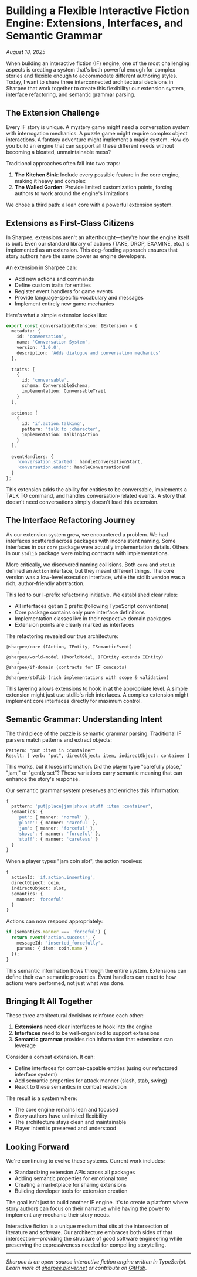 # Building a Flexible Interactive Fiction Engine: Extensions, Interfaces, and Semantic Grammar

*August 18, 2025*

When building an interactive fiction (IF) engine, one of the most challenging aspects is creating a system that's both powerful enough for complex stories and flexible enough to accommodate different authoring styles. Today, I want to share three interconnected architectural decisions in Sharpee that work together to create this flexibility: our extension system, interface refactoring, and semantic grammar parsing.

## The Extension Challenge

Every IF story is unique. A mystery game might need a conversation system with interrogation mechanics. A puzzle game might require complex object interactions. A fantasy adventure might implement a magic system. How do you build an engine that can support all these different needs without becoming a bloated, unmaintainable mess?

Traditional approaches often fall into two traps:
1. **The Kitchen Sink**: Include every possible feature in the core engine, making it heavy and complex
2. **The Walled Garden**: Provide limited customization points, forcing authors to work around the engine's limitations

We chose a third path: a lean core with a powerful extension system.

## Extensions as First-Class Citizens

In Sharpee, extensions aren't an afterthought—they're how the engine itself is built. Even our standard library of actions (TAKE, DROP, EXAMINE, etc.) is implemented as an extension. This dog-fooding approach ensures that story authors have the same power as engine developers.

An extension in Sharpee can:
- Add new actions and commands
- Define custom traits for entities
- Register event handlers for game events
- Provide language-specific vocabulary and messages
- Implement entirely new game mechanics

Here's what a simple extension looks like:

```typescript
export const conversationExtension: IExtension = {
  metadata: {
    id: 'conversation',
    name: 'Conversation System',
    version: '1.0.0',
    description: 'Adds dialogue and conversation mechanics'
  },
  
  traits: [
    {
      id: 'conversable',
      schema: ConversableSchema,
      implementation: ConversableTrait
    }
  ],
  
  actions: [
    {
      id: 'if.action.talking',
      pattern: 'talk to :character',
      implementation: TalkingAction
    }
  ],
  
  eventHandlers: {
    'conversation.started': handleConversationStart,
    'conversation.ended': handleConversationEnd
  }
};
```

This extension adds the ability for entities to be conversable, implements a TALK TO command, and handles conversation-related events. A story that doesn't need conversations simply doesn't load this extension.

## The Interface Refactoring Journey

As our extension system grew, we encountered a problem. We had interfaces scattered across packages with inconsistent naming. Some interfaces in our `core` package were actually implementation details. Others in our `stdlib` package were mixing contracts with implementations.

More critically, we discovered naming collisions. Both `core` and `stdlib` defined an `Action` interface, but they meant different things. The core version was a low-level execution interface, while the stdlib version was a rich, author-friendly abstraction.

This led to our I-prefix refactoring initiative. We established clear rules:
- All interfaces get an `I` prefix (following TypeScript conventions)
- Core package contains only pure interface definitions
- Implementation classes live in their respective domain packages
- Extension points are clearly marked as interfaces

The refactoring revealed our true architecture:

```
@sharpee/core (IAction, IEntity, ISemanticEvent)
    ↓
@sharpee/world-model (IWorldModel, IFEntity extends IEntity)
    ↓
@sharpee/if-domain (contracts for IF concepts)
    ↓
@sharpee/stdlib (rich implementations with scope & validation)
```

This layering allows extensions to hook in at the appropriate level. A simple extension might just use stdlib's rich interfaces. A complex extension might implement core interfaces directly for maximum control.

## Semantic Grammar: Understanding Intent

The third piece of the puzzle is semantic grammar parsing. Traditional IF parsers match patterns and extract objects:

```
Pattern: "put :item in :container"
Result: { verb: "put", directObject: item, indirectObject: container }
```

This works, but it loses information. Did the player type "carefully place," "jam," or "gently set"? These variations carry semantic meaning that can enhance the story's response.

Our semantic grammar system preserves and enriches this information:

```typescript
{
  pattern: 'put|place|jam|shove|stuff :item :container',
  semantics: {
    'put': { manner: 'normal' },
    'place': { manner: 'careful' },
    'jam': { manner: 'forceful' },
    'shove': { manner: 'forceful' },
    'stuff': { manner: 'careless' }
  }
}
```

When a player types "jam coin slot", the action receives:

```typescript
{
  actionId: 'if.action.inserting',
  directObject: coin,
  indirectObject: slot,
  semantics: {
    manner: 'forceful'
  }
}
```

Actions can now respond appropriately:

```typescript
if (semantics.manner === 'forceful') {
  return event('action.success', {
    messageId: 'inserted_forcefully',
    params: { item: coin.name }
  });
}
```

This semantic information flows through the entire system. Extensions can define their own semantic properties. Event handlers can react to how actions were performed, not just what was done.

## Bringing It All Together

These three architectural decisions reinforce each other:

1. **Extensions** need clear interfaces to hook into the engine
2. **Interfaces** need to be well-organized to support extensions
3. **Semantic grammar** provides rich information that extensions can leverage

Consider a combat extension. It can:
- Define interfaces for combat-capable entities (using our refactored interface system)
- Add semantic properties for attack manner (slash, stab, swing)
- React to these semantics in combat resolution

The result is a system where:
- The core engine remains lean and focused
- Story authors have unlimited flexibility
- The architecture stays clean and maintainable
- Player intent is preserved and understood

## Looking Forward

We're continuing to evolve these systems. Current work includes:
- Standardizing extension APIs across all packages
- Adding semantic properties for emotional tone
- Creating a marketplace for sharing extensions
- Building developer tools for extension creation

The goal isn't just to build another IF engine. It's to create a platform where story authors can focus on their narrative while having the power to implement any mechanic their story needs.

Interactive fiction is a unique medium that sits at the intersection of literature and software. Our architecture embraces both sides of that intersection—providing the structure of good software engineering while preserving the expressiveness needed for compelling storytelling.

---

*Sharpee is an open-source interactive fiction engine written in TypeScript. Learn more at [sharpee.plover.net](https://sharpee.plover.net) or contribute on [GitHub](https://github.com/sharpee/sharpee).*